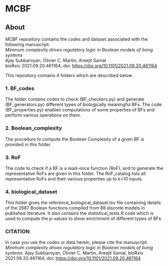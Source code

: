 # MCBF

## About
MCBF repository contains the codes and dataset associated with the following manuscript:<br/>
*Minimum complexity drives regulatory logic in Boolean models of living systems*<br/>
Ajay Subbaroyan, Olivier C. Martin, Areejit Samal<br/> 
bioRxiv 2021.09.20.461164; doi: https://doi.org/10.1101/2021.09.20.461164<br/>

This repository contains 4 folders which are described below.

### 1. BF_codes 
The folder contains codes to check (BF_checkers.py) and generate (BF_generators.py) different types of biologically meaningful BFs. The code (BF_properties.py) enables computations of some properties of BFs and perform various operations on them. 

### 2. Boolean_complexity
The procedure to compute the Boolean Complexity of a given BF is provided in this folder. 

### 3. RoF
The code to check if a BF is a read-once function (RoF), and to generate the representative RoFs are given in this folder. The RoF_catalog lists all representative RoFs and their various properties up to k=10 inputs. 

### 4. biological_dataset
This folder gives the reference_biological_dataset.tsv file containing details of the 2687 Boolean functions compiled from 88 discrete models in published literature. It also contains the statistical_tests.R code which is used to compute the *p*-values to show enrichment of different types of BFs.


### CITATION
In case you use the codes or data herein, please cite the manuscript:<br/> 
*Minimum complexity drives regulatory logic in Boolean models of living systems.* Ajay Subbaroyan, Olivier C. Martin, Areejit Samal, bioRxiv 2021.09.20.461164; doi: https://doi.org/10.1101/2021.09.20.461164
